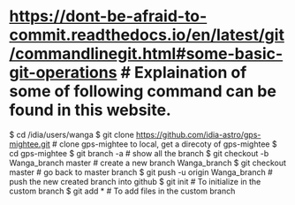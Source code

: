 # https://dont-be-afraid-to-commit.readthedocs.io/en/latest/git/commandlinegit.html#some-basic-git-operations # Explaination of some of following command can be found in this website.

$ cd /idia/users/wanga
$ git clone https://github.com/idia-astro/gps-mightee.git # clone gps-mightee to local, get a direcoty of gps-mightee 
$ cd gps-mightee 
$ git branch -a # show all the branch
$ git checkout -b Wanga_branch master # create a new branch Wanga_branch
$ git checkout master # go back to master branch
$ git push -u origin Wanga_branch # push the new created branch into github
$ git init # To initialize in the custom branch 
$ git add * # To add files in the custom branch
